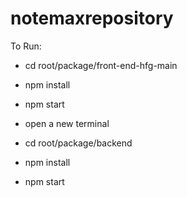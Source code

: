 # notemaxrepository

To Run: 

- cd root/package/front-end-hfg-main
- npm install 
- npm start

- open a new terminal
- cd root/package/backend
- npm install 
- npm start
